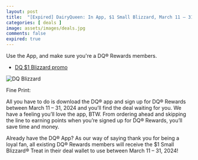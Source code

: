 ```yaml
---
layout: post
title:  "[Expired] DairyQueen: In App, $1 Small Blizzard, March 11 – 31, 2024"
categories: [ deals ]
image: assets/images/deals.jpg
comments: false
expired: true
---
```


Use the App, and make sure you're a DQ® Rewards members.

- [DQ $1 Blizzard promo](https://www.dairyqueen.com/en-ca/1-dollar-blizzard/)

![DQ Blizzard](https://dairyqueen-prod.dotcdn.io/dA/4935dea892/fileAsset/$1BlizzardDeal_CA_2880x1370.jpg)


Fine Print:

All you have to do is download the DQ® app and sign up for DQ® Rewards between March 11 – 31, 2024 and you’ll find the deal waiting for you. We have a feeling you’ll love the app, BTW. From ordering ahead and skipping the line to earning points when you’re signed up for DQ® Rewards, you’ll save time and money.

Already have the DQ® App? As our way of saying thank you for being a loyal fan, all existing DQ® Rewards members will receive the $1 Small Blizzard® Treat in their deal wallet to use between March 11 – 31, 2024!